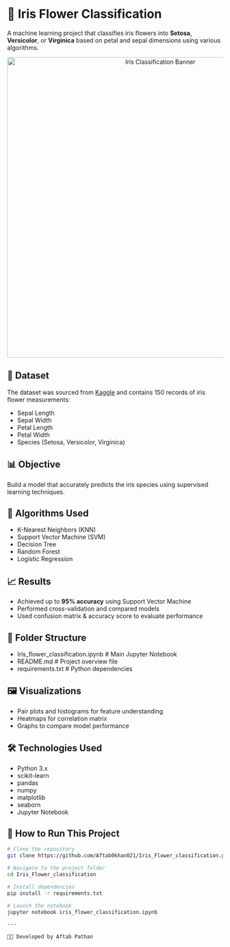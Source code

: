 # 🌸 Iris Flower Classification

A machine learning project that classifies iris flowers into **Setosa**, **Versicolor**, or **Virginica** based on petal and sepal dimensions using various algorithms.
<p align="center">
  <img src="https://camo.githubusercontent.com/a606ca5baf004d747b29dcd8e852bf5d9f7cded62aee4375bcf301b6bd3ab574/68747470733a2f2f7777772e656d6265646465642d726f626f746963732e636f6d2f77702d636f6e74656e742f75706c6f6164732f323032322f30312f497269732d446174617365742d436c617373696669636174696f6e2d31303234783336372e706e67" alt="Iris Classification Banner" width="700"/>
</p>


## 📂 Dataset

The dataset was sourced from [Kaggle](https://www.kaggle.com/datasets/uciml/iris) and contains 150 records of iris flower measurements:
- Sepal Length
- Sepal Width
- Petal Length
- Petal Width
- Species (Setosa, Versicolor, Virginica)


## 📊 Objective

Build a model that accurately predicts the iris species using supervised learning techniques.

## 🧠 Algorithms Used

- K-Nearest Neighbors (KNN)
- Support Vector Machine (SVM)
- Decision Tree
- Random Forest
- Logistic Regression

## 📈 Results

- Achieved up to **95% accuracy** using Support Vector Machine
- Performed cross-validation and compared models
- Used confusion matrix & accuracy score to evaluate performance

## 📁 Folder Structure

- Iris_flower_classification.ipynb # Main Jupyter Notebook
- README.md # Project overview file
- requirements.txt # Python dependencies


## 🖼️ Visualizations

- Pair plots and histograms for feature understanding
- Heatmaps for correlation matrix
- Graphs to compare model performance

## 🛠️ Technologies Used

- Python 3.x
- scikit-learn
- pandas
- numpy
- matplotlib
- seaborn
- Jupyter Notebook

## 🚀 How to Run This Project

```bash
# Clone the repository
git clone https://github.com/Aftab0khan021/Iris_Flower_classification.git

# Navigate to the project folder
cd Iris_Flower_classification

# Install dependencies
pip install -r requirements.txt

# Launch the notebook
jupyter notebook iris_flower_classification.ipynb

---

👨‍💻 Developed by Aftab Pathan
